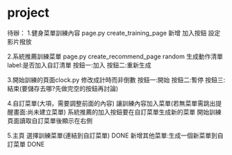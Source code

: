 # project
待辦：
1.健身菜單訓練內容 page.py create_training_page
    新增 加入按鈕
    設定影片撥放


2.系統推薦訓練菜單 page.py create_recommend_page
    random
    生成動作清單
    label:是否加入自訂清單
    按鈕一:加入
    按鈕二:重新生成

3.開始訓練的頁面clock.py
    修改成計時而非倒數
    按鈕一:開始
    按鈕二:暫停
    按鈕三:結束(要儲存去哪?先做完空的按鈕再討論)

4.自訂菜單(大項，需要調整前面的內容)
    讓訓練內容加入菜單(若無菜單需跳出提醒畫面:尚未建立菜單)
    系統推薦的加入按鈕要在自訂菜單生成新的菜單
    開始訓練頁面讀取自訂菜單後顯示在右側    

5.主頁
    選擇訓練菜單(連結到自訂菜單) DONE
    新增其他菜單:生成一個新菜單到自訂菜單 DONE





